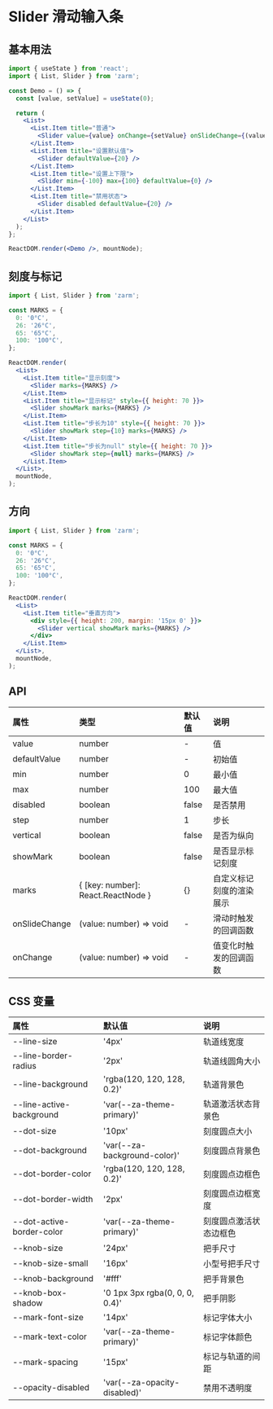 # Slider 滑动输入条

## 基本用法

```jsx
import { useState } from 'react';
import { List, Slider } from 'zarm';

const Demo = () => {
  const [value, setValue] = useState(0);

  return (
    <List>
      <List.Item title="普通">
        <Slider value={value} onChange={setValue} onSlideChange={(value) => console.log(value)} />
      </List.Item>
      <List.Item title="设置默认值">
        <Slider defaultValue={20} />
      </List.Item>
      <List.Item title="设置上下限">
        <Slider min={-100} max={100} defaultValue={0} />
      </List.Item>
      <List.Item title="禁用状态">
        <Slider disabled defaultValue={20} />
      </List.Item>
    </List>
  );
};

ReactDOM.render(<Demo />, mountNode);
```

## 刻度与标记

```jsx
import { List, Slider } from 'zarm';

const MARKS = {
  0: '0°C',
  26: '26°C',
  65: '65°C',
  100: '100°C',
};

ReactDOM.render(
  <List>
    <List.Item title="显示刻度">
      <Slider marks={MARKS} />
    </List.Item>
    <List.Item title="显示标记" style={{ height: 70 }}>
      <Slider showMark marks={MARKS} />
    </List.Item>
    <List.Item title="步长为10" style={{ height: 70 }}>
      <Slider showMark step={10} marks={MARKS} />
    </List.Item>
    <List.Item title="步长为null" style={{ height: 70 }}>
      <Slider showMark step={null} marks={MARKS} />
    </List.Item>
  </List>,
  mountNode,
);
```

## 方向

```jsx
import { List, Slider } from 'zarm';

const MARKS = {
  0: '0°C',
  26: '26°C',
  65: '65°C',
  100: '100°C',
};

ReactDOM.render(
  <List>
    <List.Item title="垂直方向">
      <div style={{ height: 200, margin: '15px 0' }}>
        <Slider vertical showMark marks={MARKS} />
      </div>
    </List.Item>
  </List>,
  mountNode,
);
```

## API

| 属性          | 类型                               | 默认值 | 说明                     |
| :------------ | :--------------------------------- | :----- | :----------------------- |
| value         | number                             | -      | 值                       |
| defaultValue  | number                             | -      | 初始值                   |
| min           | number                             | 0      | 最小值                   |
| max           | number                             | 100    | 最大值                   |
| disabled      | boolean                            | false  | 是否禁用                 |
| step          | number                             | 1      | 步长                     |
| vertical      | boolean                            | false  | 是否为纵向               |
| showMark      | boolean                            | false  | 是否显示标记刻度         |
| marks         | { [key: number]: React.ReactNode } | {}     | 自定义标记刻度的渲染展示 |
| onSlideChange | (value: number) => void            | -      | 滑动时触发的回调函数     |
| onChange      | (value: number) => void            | -      | 值变化时触发的回调函数   |

## CSS 变量

| 属性                      | 默认值                         | 说明                   |
| :------------------------ | :----------------------------- | :--------------------- |
| --line-size               | '4px'                          | 轨道线宽度             |
| --line-border-radius      | '2px'                          | 轨道线圆角大小         |
| --line-background         | 'rgba(120, 120, 128, 0.2)'     | 轨道背景色             |
| --line-active-background  | 'var(--za-theme-primary)'      | 轨道激活状态背景色     |
| --dot-size                | '10px'                         | 刻度圆点大小           |
| --dot-background          | 'var(--za-background-color)'   | 刻度圆点背景色         |
| --dot-border-color        | 'rgba(120, 120, 128, 0.2)'     | 刻度圆点边框色         |
| --dot-border-width        | '2px'                          | 刻度圆点边框宽度       |
| --dot-active-border-color | 'var(--za-theme-primary)'      | 刻度圆点激活状态边框色 |
| --knob-size               | '24px'                         | 把手尺寸               |
| --knob-size-small         | '16px'                         | 小型号把手尺寸         |
| --knob-background         | '#fff'                         | 把手背景色             |
| --knob-box-shadow         | '0 1px 3px rgba(0, 0, 0, 0.4)' | 把手阴影               |
| --mark-font-size          | '14px'                         | 标记字体大小           |
| --mark-text-color         | 'var(--za-theme-primary)'      | 标记字体颜色           |
| --mark-spacing            | '15px'                         | 标记与轨道的间距       |
| --opacity-disabled        | 'var(--za-opacity-disabled)'   | 禁用不透明度           |

